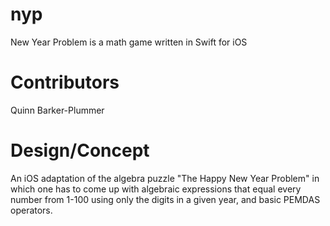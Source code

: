 # nyp
New Year Problem is a math game written in Swift for iOS

# Contributors

Quinn Barker-Plummer

# Design/Concept

An iOS adaptation of the algebra puzzle "The Happy New Year Problem" in which one has to come up with algebraic 
expressions that equal every number from 1-100 using only the digits in a given year, and basic PEMDAS operators. 
